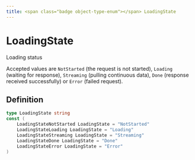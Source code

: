 ```yaml
---
title: <span class="badge object-type-enum"></span> LoadingState
---
```

# <span class="badge object-type-enum"></span> LoadingState

Loading status

Accepted values are `NotStarted` (the request is not started), `Loading` (waiting for response), `Streaming` (pulling continuous data), `Done` (response received successfully) or `Error` (failed request).

## Definition

```go
type LoadingState string
const (
	LoadingStateNotStarted LoadingState = "NotStarted"
	LoadingStateLoading LoadingState = "Loading"
	LoadingStateStreaming LoadingState = "Streaming"
	LoadingStateDone LoadingState = "Done"
	LoadingStateError LoadingState = "Error"
)

```

